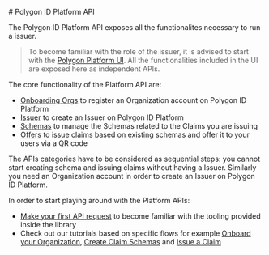 # Polygon ID Platform API

The Polygon ID Platform API exposes all the functionalites necessary to run a issuer.

> To become familiar with the role of the issuer, it is advised to start with the [Polygon Platform UI](https://platform-test.polygonid.com/). All the functionalities included in the UI are exposed here as independent APIs.

The core functionality of the Platform API are:

- [Onboarding Orgs](./onborading-orgs/apis.md) to register an Organization account on Polygon ID Platform
- [Issuer](./issuer/apis.md) to create an Issuer on Polygon ID Platform
- [Schemas](./schemas/apis.md) to manage the Schemas related to the Claims you are issuing
- [Offers](./offers/apis.md) to issue claims based on existing schemas and offer it to your users via a QR code

The APIs categories have to be considered as sequential steps: you cannot start creating schema and issuing claims without having a Issuer. Similarly you need an Organization account in order to create an Issuer on Polygon ID Platform. 

In order to start playing around with the Platform APIs:

- [Make your first API request](./make-your-first-request.md) to become familiar with the tooling provided inside the library
- Check out our tutorials based on specific flows for example [Onboard your Organization](./onboarding-org-flow-tutorial.md), [Create Claim Schemas](./create-schema-flow-tutorial.md) and [Issue a Claim](./issue-claim-flow-tutorial.md)
